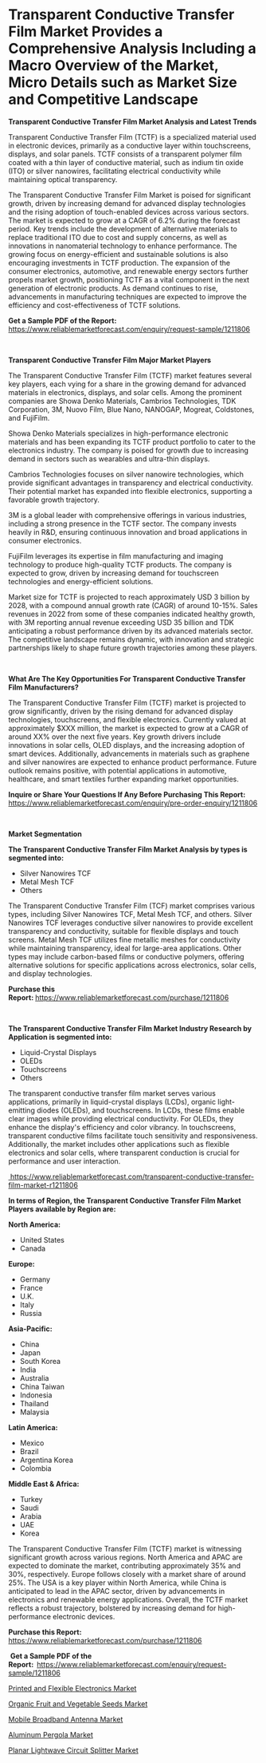 <p><h1>Transparent Conductive Transfer Film Market Provides a Comprehensive Analysis Including a Macro Overview of the Market, Micro Details such as Market Size and Competitive Landscape</h1></p><p><strong>Transparent Conductive Transfer Film Market Analysis and Latest Trends</strong></p>
<p><p>Transparent Conductive Transfer Film (TCTF) is a specialized material used in electronic devices, primarily as a conductive layer within touchscreens, displays, and solar panels. TCTF consists of a transparent polymer film coated with a thin layer of conductive material, such as indium tin oxide (ITO) or silver nanowires, facilitating electrical conductivity while maintaining optical transparency.</p><p>The Transparent Conductive Transfer Film Market is poised for significant growth, driven by increasing demand for advanced display technologies and the rising adoption of touch-enabled devices across various sectors. The market is expected to grow at a CAGR of 6.2% during the forecast period. Key trends include the development of alternative materials to replace traditional ITO due to cost and supply concerns, as well as innovations in nanomaterial technology to enhance performance. The growing focus on energy-efficient and sustainable solutions is also encouraging investments in TCTF production. The expansion of the consumer electronics, automotive, and renewable energy sectors further propels market growth, positioning TCTF as a vital component in the next generation of electronic products. As demand continues to rise, advancements in manufacturing techniques are expected to improve the efficiency and cost-effectiveness of TCTF solutions.</p></p>
<p><strong>Get a Sample PDF of the Report:&nbsp;</strong> <a href="https://www.reliablemarketforecast.com/enquiry/request-sample/1211806?utm_campaign=1130&utm_medium=2&utm_source=Github&utm_content=ia&utm_term=17122024&utm_id=transparent-conductive-transfer-film">https://www.reliablemarketforecast.com/enquiry/request-sample/1211806</a></p>
<p>&nbsp;</p>
<p><strong>Transparent Conductive Transfer Film Major Market Players</strong></p>
<p><p>The Transparent Conductive Transfer Film (TCTF) market features several key players, each vying for a share in the growing demand for advanced materials in electronics, displays, and solar cells. Among the prominent companies are Showa Denko Materials, Cambrios Technologies, TDK Corporation, 3M, Nuovo Film, Blue Nano, NANOGAP, Mogreat, Coldstones, and FujiFilm.</p><p>Showa Denko Materials specializes in high-performance electronic materials and has been expanding its TCTF product portfolio to cater to the electronics industry. The company is poised for growth due to increasing demand in sectors such as wearables and ultra-thin displays.</p><p>Cambrios Technologies focuses on silver nanowire technologies, which provide significant advantages in transparency and electrical conductivity. Their potential market has expanded into flexible electronics, supporting a favorable growth trajectory.</p><p>3M is a global leader with comprehensive offerings in various industries, including a strong presence in the TCTF sector. The company invests heavily in R&D, ensuring continuous innovation and broad applications in consumer electronics.</p><p>FujiFilm leverages its expertise in film manufacturing and imaging technology to produce high-quality TCTF products. The company is expected to grow, driven by increasing demand for touchscreen technologies and energy-efficient solutions.</p><p>Market size for TCTF is projected to reach approximately USD 3 billion by 2028, with a compound annual growth rate (CAGR) of around 10-15%. Sales revenues in 2022 from some of these companies indicated healthy growth, with 3M reporting annual revenue exceeding USD 35 billion and TDK anticipating a robust performance driven by its advanced materials sector. The competitive landscape remains dynamic, with innovation and strategic partnerships likely to shape future growth trajectories among these players.</p></p>
<p>&nbsp;</p>
<p><strong>What Are The Key Opportunities For Transparent Conductive Transfer Film Manufacturers?</strong></p>
<p><p>The Transparent Conductive Transfer Film (TCTF) market is projected to grow significantly, driven by the rising demand for advanced display technologies, touchscreens, and flexible electronics. Currently valued at approximately $XXX million, the market is expected to grow at a CAGR of around XX% over the next five years. Key growth drivers include innovations in solar cells, OLED displays, and the increasing adoption of smart devices. Additionally, advancements in materials such as graphene and silver nanowires are expected to enhance product performance. Future outlook remains positive, with potential applications in automotive, healthcare, and smart textiles further expanding market opportunities.</p></p>
<p><strong>Inquire or Share Your Questions If Any Before Purchasing This Report:</strong> <a href="https://www.reliablemarketforecast.com/enquiry/pre-order-enquiry/1211806?utm_campaign=1130&utm_medium=2&utm_source=Github&utm_content=ia&utm_term=17122024&utm_id=transparent-conductive-transfer-film">https://www.reliablemarketforecast.com/enquiry/pre-order-enquiry/1211806</a></p>
<p>&nbsp;</p>
<p><strong>Market Segmentation</strong></p>
<p><strong>The Transparent Conductive Transfer Film Market Analysis by types is segmented into:</strong></p>
<p><ul><li>Silver Nanowires TCF</li><li>Metal Mesh TCF</li><li>Others</li></ul></p>
<p><p>The Transparent Conductive Transfer Film (TCF) market comprises various types, including Silver Nanowires TCF, Metal Mesh TCF, and others. Silver Nanowires TCF leverages conductive silver nanowires to provide excellent transparency and conductivity, suitable for flexible displays and touch screens. Metal Mesh TCF utilizes fine metallic meshes for conductivity while maintaining transparency, ideal for large-area applications. Other types may include carbon-based films or conductive polymers, offering alternative solutions for specific applications across electronics, solar cells, and display technologies.</p></p>
<p><strong>Purchase this Report:&nbsp;</strong><a href="https://www.reliablemarketforecast.com/purchase/1211806?utm_campaign=1130&utm_medium=2&utm_source=Github&utm_content=ia&utm_term=17122024&utm_id=transparent-conductive-transfer-film">https://www.reliablemarketforecast.com/purchase/1211806</a></p>
<p>&nbsp;</p>
<p><strong>The Transparent Conductive Transfer Film Market Industry Research by Application is segmented into:</strong></p>
<p><ul><li>Liquid-Crystal Displays</li><li>OLEDs</li><li>Touchscreens</li><li>Others</li></ul></p>
<p><p>The transparent conductive transfer film market serves various applications, primarily in liquid-crystal displays (LCDs), organic light-emitting diodes (OLEDs), and touchscreens. In LCDs, these films enable clear images while providing electrical conductivity. For OLEDs, they enhance the display's efficiency and color vibrancy. In touchscreens, transparent conductive films facilitate touch sensitivity and responsiveness. Additionally, the market includes other applications such as flexible electronics and solar cells, where transparent conduction is crucial for performance and user interaction.</p></p>
<p><a href="https://www.reliablemarketforecast.com/transparent-conductive-transfer-film-market-r1211806?utm_campaign=1130&utm_medium=2&utm_source=Github&utm_content=ia&utm_term=17122024&utm_id=transparent-conductive-transfer-film">&nbsp;https://www.reliablemarketforecast.com/transparent-conductive-transfer-film-market-r1211806</a></p>
<p><strong>In terms of Region, the Transparent Conductive Transfer Film Market Players available by Region are:</strong></p>
<p>
    <p> <strong> North America: </strong>
        <ul>
            <li>United States</li>
            <li>Canada</li>
        </ul>
        </p> 
    <p> <strong> Europe: </strong>
        <ul>
            <li>Germany</li>
            <li>France</li>
            <li>U.K.</li>
            <li>Italy</li>
            <li>Russia</li>
        </ul>
        </p> 
    <p> <strong> Asia-Pacific: </strong>
        <ul>
            <li>China</li>
            <li>Japan</li>
            <li>South Korea</li>
            <li>India</li>
            <li>Australia</li>
            <li>China Taiwan</li>
            <li>Indonesia</li>
            <li>Thailand</li>
            <li>Malaysia</li>
        </ul>
        </p> 
    <p> <strong> Latin America: </strong>
        <ul>
            <li>Mexico</li>
            <li>Brazil</li>
            <li>Argentina Korea</li>
            <li>Colombia</li>
        </ul>
        </p> 
    <p> <strong> Middle East & Africa: </strong>
        <ul>
            <li>Turkey</li>
            <li>Saudi</li>
            <li>Arabia</li>
            <li>UAE</li>
            <li>Korea</li>
        </ul>
    </p>
    </p>
<p><p>The Transparent Conductive Transfer Film (TCTF) market is witnessing significant growth across various regions. North America and APAC are expected to dominate the market, contributing approximately 35% and 30%, respectively. Europe follows closely with a market share of around 25%. The USA is a key player within North America, while China is anticipated to lead in the APAC sector, driven by advancements in electronics and renewable energy applications. Overall, the TCTF market reflects a robust trajectory, bolstered by increasing demand for high-performance electronic devices.</p></p>
<p><strong>Purchase this Report: </strong><a href="https://www.reliablemarketforecast.com/purchase/1211806?utm_campaign=1130&utm_medium=2&utm_source=Github&utm_content=ia&utm_term=17122024&utm_id=transparent-conductive-transfer-film">https://www.reliablemarketforecast.com/purchase/1211806</a></p>
<p>&nbsp;<strong>Get a Sample PDF of the Report:&nbsp;&nbsp;</strong><a href="https://www.reliablemarketforecast.com/enquiry/request-sample/1211806?utm_campaign=1130&utm_medium=2&utm_source=Github&utm_content=ia&utm_term=17122024&utm_id=transparent-conductive-transfer-film">https://www.reliablemarketforecast.com/enquiry/request-sample/1211806</a></p>
<p><strong></strong></p>
<p><p><a href="https://www.linkedin.com/pulse/growth-revenue-insights-printed-flexible-electronics-market-nh7ff?utm_campaign=1130&utm_medium=2&utm_source=Github&utm_content=ia&utm_term=17122024&utm_id=transparent-conductive-transfer-film">Printed and Flexible Electronics Market</a></p><p><a href="https://www.linkedin.com/pulse/a-mkt-nova-vc8zf?utm_campaign=1130&utm_medium=2&utm_source=Github&utm_content=ia&utm_term=17122024&utm_id=transparent-conductive-transfer-film">Organic Fruit and Vegetable Seeds Market</a></p><p><a href="https://www.linkedin.com/pulse/global-mobile-broadband-antenna-market-analysis-explosive-jhcbe?utm_campaign=1130&utm_medium=2&utm_source=Github&utm_content=ia&utm_term=17122024&utm_id=transparent-conductive-transfer-film">Mobile Broadband Antenna Market</a></p><p><a href="https://www.linkedin.com/pulse/revenue-analysis-aluminum-pergola-market-projected-137-rq5xf?utm_campaign=1130&utm_medium=2&utm_source=Github&utm_content=ia&utm_term=17122024&utm_id=transparent-conductive-transfer-film">Aluminum Pergola Market</a></p><p><a href="https://www.linkedin.com/pulse/global-planar-lightwave-circuit-splitter-market-focus-application-7xcae?utm_campaign=1130&utm_medium=2&utm_source=Github&utm_content=ia&utm_term=17122024&utm_id=transparent-conductive-transfer-film">Planar Lightwave Circuit Splitter Market</a></p></p>